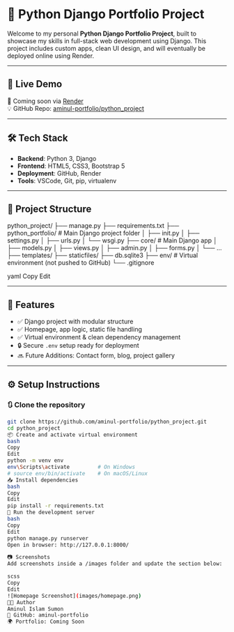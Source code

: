 # 🧠 Python Django Portfolio Project

Welcome to my personal **Python Django Portfolio Project**, built to showcase my skills in full-stack web development using Django. This project includes custom apps, clean UI design, and will eventually be deployed online using Render.

---

## 🚀 Live Demo

🔗 Coming soon via [Render](https://dashboard.render.com/)  
💡 GitHub Repo: [aminul-portfolio/python_project](https://github.com/aminul-portfolio/python_project)

---

## 🛠️ Tech Stack

- **Backend**: Python 3, Django  
- **Frontend**: HTML5, CSS3, Bootstrap 5  
- **Deployment**: GitHub, Render  
- **Tools**: VSCode, Git, pip, virtualenv

---

## 📁 Project Structure

python_project/
├── manage.py
├── requirements.txt
├── python_portfolio/ # Main Django project folder
│ ├── init.py
│ ├── settings.py
│ ├── urls.py
│ └── wsgi.py
├── core/ # Main Django app
│ ├── models.py
│ ├── views.py
│ ├── admin.py
│ ├── forms.py
│ └── ...
├── templates/
├── staticfiles/
├── db.sqlite3
├── env/ # Virtual environment (not pushed to GitHub)
└── .gitignore

yaml
Copy
Edit

---

## 🧰 Features

- ✅ Django project with modular structure  
- ✅ Homepage, app logic, static file handling  
- ✅ Virtual environment & clean dependency management  
- 🔒 Secure `.env` setup ready for deployment  
- 🔜 Future Additions: Contact form, blog, project gallery

---

## ⚙️ Setup Instructions

### 🔃 Clone the repository

```bash
git clone https://github.com/aminul-portfolio/python_project.git
cd python_project
📦 Create and activate virtual environment
bash
Copy
Edit
python -m venv env
env\Scripts\activate         # On Windows
# source env/bin/activate    # On macOS/Linux
📥 Install dependencies
bash
Copy
Edit
pip install -r requirements.txt
🚀 Run the development server
bash
Copy
Edit
python manage.py runserver
Open in browser: http://127.0.0.1:8000/

📷 Screenshots
Add screenshots inside a /images folder and update the section below:

scss
Copy
Edit
![Homepage Screenshot](images/homepage.png)
🧑‍💻 Author
Aminul Islam Sumon
🔗 GitHub: aminul-portfolio
🌍 Portfolio: Coming Soon

